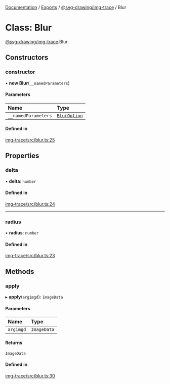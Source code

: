 [Documentation](../README.md) / [Exports](../modules.md) / [@svg-drawing/img-trace](../modules/svg_drawing_img_trace.md) / Blur

# Class: Blur

[@svg-drawing/img-trace](../modules/svg_drawing_img_trace.md).Blur

## Constructors

### constructor

• **new Blur**(`__namedParameters`)

#### Parameters

| Name | Type |
| :------ | :------ |
| `__namedParameters` | [`BlurOption`](../interfaces/svg_drawing_img_trace.BlurOption.md) |

#### Defined in

[img-trace/src/blur.ts:25](https://github.com/kmkzt/svg-drawing/blob/0c17b9c/packages/img-trace/src/blur.ts#L25)

## Properties

### delta

• **delta**: `number`

#### Defined in

[img-trace/src/blur.ts:24](https://github.com/kmkzt/svg-drawing/blob/0c17b9c/packages/img-trace/src/blur.ts#L24)

___

### radius

• **radius**: `number`

#### Defined in

[img-trace/src/blur.ts:23](https://github.com/kmkzt/svg-drawing/blob/0c17b9c/packages/img-trace/src/blur.ts#L23)

## Methods

### apply

▸ **apply**(`argimgd`): `ImageData`

#### Parameters

| Name | Type |
| :------ | :------ |
| `argimgd` | `ImageData` |

#### Returns

`ImageData`

#### Defined in

[img-trace/src/blur.ts:30](https://github.com/kmkzt/svg-drawing/blob/0c17b9c/packages/img-trace/src/blur.ts#L30)
